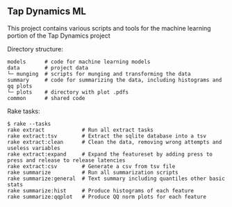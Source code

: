 ## Tap Dynamics ML

This project contains various scripts and tools for the machine learning portion of the Tap Dynamics project

Directory structure:

```
models      # code for machine learning models
data        # project data
└─ munging  # scripts for munging and transforming the data
summary     # code for summarizing the data, including histograms and qq plots
└─ plots    # directory with plot .pdfs
common      # shared code
```

Rake tasks:

```
$ rake --tasks
rake extract            # Run all extract tasks
rake extract:tsv        # Extract the sqlite database into a tsv
rake extract:clean      # Clean the data, removing wrong attempts and useless variables
rake extract:expand     # Expand the featureset by adding press to press and release to release latencies
rake extract:csv        # Generate a csv from tsv file
rake summarize          # Run all summarization scripts
rake summarize:general  # Text summary including quantiles other basic stats
rake summarize:hist     # Produce histograms of each feature
rake summarize:qqplot   # Produce QQ norm plots for each feature
```
